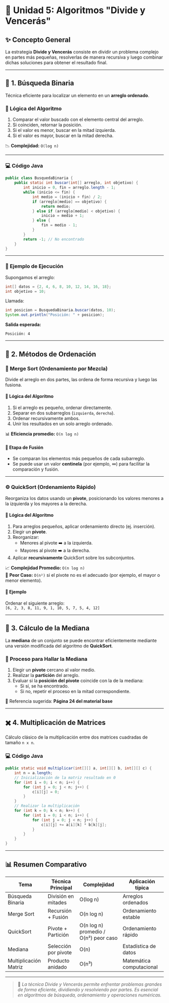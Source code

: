 
# 🧮 Unidad 5: Algoritmos "Divide y Vencerás"

## ✨ Concepto General

La estrategia **Divide y Vencerás** consiste en dividir un problema complejo en partes más pequeñas, resolverlas de manera recursiva y luego combinar dichas soluciones para obtener el resultado final.

---

## 🔎 1. Búsqueda Binaria

Técnica eficiente para localizar un elemento en un **arreglo ordenado**.

### 🧠 Lógica del Algoritmo

1. Comparar el valor buscado con el elemento central del arreglo.
2. Si coinciden, retornar la posición.
3. Si el valor es menor, buscar en la mitad izquierda.
4. Si el valor es mayor, buscar en la mitad derecha.

📉 **Complejidad:** `O(log n)`

---

### 💻 Código Java

```java
public class BusquedaBinaria {
    public static int buscar(int[] arreglo, int objetivo) {
        int inicio = 0, fin = arreglo.length - 1;
        while (inicio <= fin) {
            int medio = (inicio + fin) / 2;
            if (arreglo[medio] == objetivo) {
                return medio;
            } else if (arreglo[medio] < objetivo) {
                inicio = medio + 1;
            } else {
                fin = medio - 1;
            }
        }
        return -1; // No encontrado
    }
}
```

---

### 🔢 Ejemplo de Ejecución

Supongamos el arreglo:

```java
int[] datos = {2, 4, 6, 8, 10, 12, 14, 16, 18};
int objetivo = 10;
```

Llamada:

```java
int posicion = BusquedaBinaria.buscar(datos, 10);
System.out.println("Posición: " + posicion);
```

**Salida esperada:**

```
Posición: 4
```

---

## 🔄 2. Métodos de Ordenación

### 🧬 Merge Sort (Ordenamiento por Mezcla)

Divide el arreglo en dos partes, las ordena de forma recursiva y luego las fusiona.

#### 🧠 Lógica del Algoritmo

1. Si el arreglo es pequeño, ordenar directamente.
2. Separar en dos subarreglos (`izquierda`, `derecha`).
3. Ordenar recursivamente ambos.
4. Unir los resultados en un solo arreglo ordenado.

📊 **Eficiencia promedio:** `O(n log n)`

#### 🔧 Etapa de Fusión

- Se comparan los elementos más pequeños de cada subarreglo.
- Se puede usar un valor **centinela** (por ejemplo, ∞) para facilitar la comparación y fusión.

---

### ⚙️ QuickSort (Ordenamiento Rápido)

Reorganiza los datos usando un **pivote**, posicionando los valores menores a la izquierda y los mayores a la derecha.

#### 🧠 Lógica del Algoritmo

1. Para arreglos pequeños, aplicar ordenamiento directo (ej. inserción).
2. Elegir un **pivote**.
3. Reorganizar:
   - Menores al pivote ➡️ a la izquierda.
   - Mayores al pivote ➡️ a la derecha.
4. Aplicar **recursivamente** QuickSort sobre los subconjuntos.

📈 **Complejidad Promedio:** `O(n log n)`  
🚨 **Peor Caso:** `O(n²)` si el pivote no es el adecuado (por ejemplo, el mayor o menor elemento).

#### 🔢 Ejemplo

Ordenar el siguiente arreglo:  
`[6, 2, 3, 8, 11, 9, 1, 10, 5, 7, 5, 4, 12]`

---

## 🎯 3. Cálculo de la Mediana

La **mediana** de un conjunto se puede encontrar eficientemente mediante una versión modificada del algoritmo de **QuickSort**.

### 🧩 Proceso para Hallar la Mediana

1. Elegir un **pivote** cercano al valor medio.
2. Realizar la **partición** del arreglo.
3. Evaluar si la **posición del pivote** coincide con la de la mediana:
   - Si sí, se ha encontrado.
   - Si no, repetir el proceso en la mitad correspondiente.

📘 Referencia sugerida: **Página 24 del material base**

---

## ✖️ 4. Multiplicación de Matrices

Cálculo clásico de la multiplicación entre dos matrices cuadradas de tamaño `n x n`.

### 💻 Código Java

```java
public static void multiplicar(int[][] a, int[][] b, int[][] c) {
    int n = a.length;
    // Inicialización de la matriz resultado en 0
    for (int i = 0; i < n; i++) {
        for (int j = 0; j < n; j++) {
            c[i][j] = 0;
        }
    }
    // Realizar la multiplicación
    for (int k = 0; k < n; k++) {
        for (int i = 0; i < n; i++) {
            for (int j = 0; j < n; j++) {
                c[i][j] += a[i][k] * b[k][j];
            }
        }
    }
}
```

---

## 📊 Resumen Comparativo

| Tema                  | Técnica Principal    | Complejidad       | Aplicación típica           |
|-----------------------|----------------------|-------------------|-----------------------------|
| Búsqueda Binaria      | División en mitades  | O(log n)          | Arreglos ordenados          |
| Merge Sort            | Recursión + Fusión   | O(n log n)        | Ordenamiento estable        |
| QuickSort             | Pivote + Partición   | O(n log n) promedio / O(n²) peor caso | Ordenamiento rápido |
| Mediana               | Selección por pivote | O(n)              | Estadística de datos        |
| Multiplicación Matriz | Producto anidado     | O(n³)             | Matemática computacional    |

---

> 📌 *La técnica Divide y Vencerás permite enfrentar problemas grandes de forma eficiente, dividiendo y resolviendo por partes. Es esencial en algoritmos de búsqueda, ordenamiento y operaciones numéricas.*
